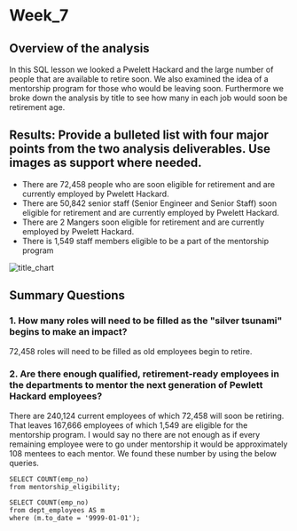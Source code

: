 # Week_7
## Overview of the analysis
In this SQL lesson we looked a Pwelett Hackard and the large number of people that are available to retire soon. We also examined the idea of a mentorship program for those who would be leaving soon. Furthermore we broke down the analysis by title to see how many in each job would soon be retirement age.
## Results: Provide a bulleted list with four major points from the two analysis deliverables. Use images as support where needed.
* There are 72,458 people who are soon eligible for retirement and are currently employed by Pwelett Hackard.
* There are 50,842 senior staff (Senior Engineer and Senior Staff) soon eligible for retirement and are currently employed by Pwelett Hackard.
* There are 2 Mangers soon eligible for retirement and are currently employed by Pwelett Hackard.
* There is 1,549 staff members eligible to be a part of the mentorship program

![title_chart](https://user-images.githubusercontent.com/96025706/153967506-f2aa04c2-526d-49bb-9594-ccf985c6a6a7.png)
## Summary Questions
### 1. How many roles will need to be filled as the "silver tsunami" begins to make an impact?
72,458 roles will need to be filled as old employees begin to retire.
### 2. Are there enough qualified, retirement-ready employees in the departments to mentor the next generation of Pewlett Hackard employees?
There are 240,124 current employees of which 72,458 will soon be retiring. That leaves 167,666 employees of which 1,549 are eligible for the mentorship program. I would say no there are not enough as if every remaining employee were to go under mentorship it would be approximately 108 mentees to each mentor. We found these number by using the below queries.
```
SELECT COUNT(emp_no)
from mentorship_eligibility; 

SELECT COUNT(emp_no)
from dept_employees AS m
where (m.to_date = '9999-01-01');
